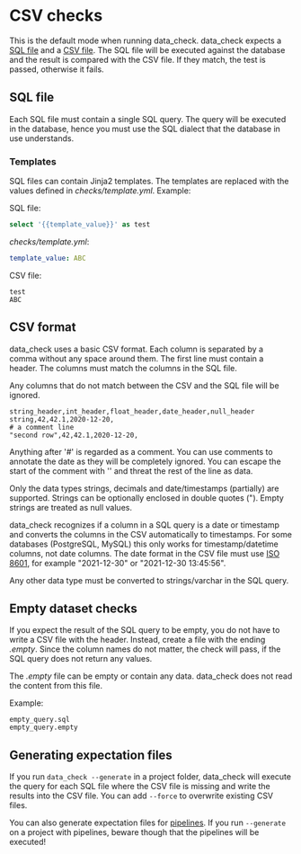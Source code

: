# CSV checks

This is the default mode when running data_check. data_check expects a [SQL file](#sql-file) and a [CSV file](#csv-format). The SQL file will be executed against the database and the result is compared with the CSV file. If they match, the test is passed, otherwise it fails.

## SQL file

Each SQL file must contain a single SQL query. The query will be executed in the database, hence you must use the SQL dialect that the database in use understands.

### Templates

SQL files can contain Jinja2 templates. The templates are replaced with the values defined in _checks/template.yml_. Example:

SQL file:
```sql
select '{{template_value}}' as test
```

_checks/template.yml_:
```yaml
template_value: ABC
```

CSV file:

```csv
test
ABC
```


## CSV format

data_check uses a basic CSV format. Each column is separated by a comma without any space around them.
The first line must contain a header. The columns must match the columns in the SQL file. 

Any columns that do not match between the CSV and the SQL file will be ignored.

```csv
string_header,int_header,float_header,date_header,null_header
string,42,42.1,2020-12-20,
# a comment line
"second row",42,42.1,2020-12-20,
```

Anything after '#' is regarded as a comment. You can use comments to annotate the date as they will be completely ignored.
You can escape the start of the comment with '\' and threat the rest of the line as data.

Only the data types strings, decimals and date/timestamps (partially) are supported. Strings can be optionally enclosed in double quotes (").
Empty strings are treated as null values.

data_check recognizes if a column in a SQL query is a date or timestamp and converts the columns in the CSV automatically to timestamps.
For some databases (PostgreSQL, MySQL) this only works for timestamp/datetime columns, not date columns.
The date format in the CSV file must use [ISO 8601](https://en.wikipedia.org/wiki/ISO_8601), for example "2021-12-30" or "2021-12-30 13:45:56".

Any other data type must be converted to strings/varchar in the SQL query.


## Empty dataset checks

If you expect the result of the SQL query to be empty, you do not have to write a CSV file with the header. Instead, create a file with the ending _.empty_.
Since the column names do not matter, the check will pass, if the SQL query does not return any values.

The _.empty_ file can be empty or contain any data. data_check does not read the content from this file.

Example:

```
empty_query.sql
empty_query.empty
```


## Generating expectation files

If you run `data_check --generate` in a project folder, data_check will execute the query for each SQL file where the CSV file is missing and write the results into the CSV file. You can add `--force` to overwrite existing CSV files.

You can also generate expectation files for [pipelines](pipelines.md#generating-pipeline.checks). If you run `--generate` on a project with pipelines, beware though that the pipelines will be executed!
